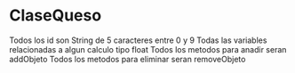 # ClaseQueso
Todos los id son String de 5 caracteres entre 0 y 9
Todas las variables relacionadas a algun calculo tipo float
Todos los metodos para anadir seran addObjeto
Todos los metodos para eliminar seran removeObjeto